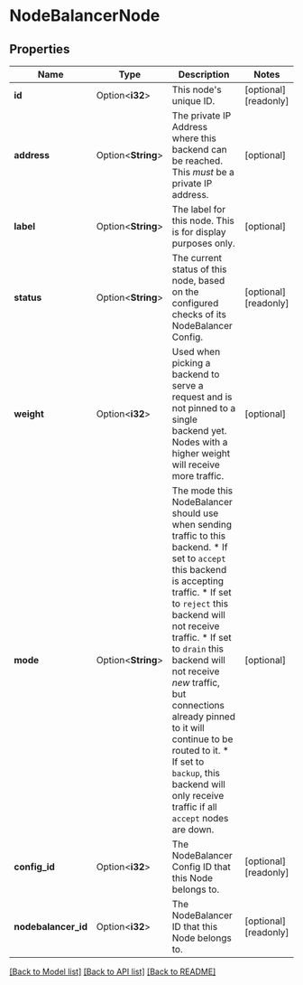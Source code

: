 # NodeBalancerNode

## Properties

Name | Type | Description | Notes
------------ | ------------- | ------------- | -------------
**id** | Option<**i32**> | This node's unique ID. | [optional][readonly]
**address** | Option<**String**> | The private IP Address where this backend can be reached. This _must_ be a private IP address.  | [optional]
**label** | Option<**String**> | The label for this node.  This is for display purposes only.  | [optional]
**status** | Option<**String**> | The current status of this node, based on the configured checks of its NodeBalancer Config.  | [optional][readonly]
**weight** | Option<**i32**> | Used when picking a backend to serve a request and is not pinned to a single backend yet.  Nodes with a higher weight will receive more traffic.  | [optional]
**mode** | Option<**String**> | The mode this NodeBalancer should use when sending traffic to this backend. * If set to `accept` this backend is accepting traffic. * If set to `reject` this backend will not receive traffic. * If set to `drain` this backend will not receive _new_ traffic, but connections already   pinned to it will continue to be routed to it.  * If set to `backup`, this backend will only receive traffic if all `accept` nodes   are down.  | [optional]
**config_id** | Option<**i32**> | The NodeBalancer Config ID that this Node belongs to.  | [optional][readonly]
**nodebalancer_id** | Option<**i32**> | The NodeBalancer ID that this Node belongs to.  | [optional][readonly]

[[Back to Model list]](../README.md#documentation-for-models) [[Back to API list]](../README.md#documentation-for-api-endpoints) [[Back to README]](../README.md)


